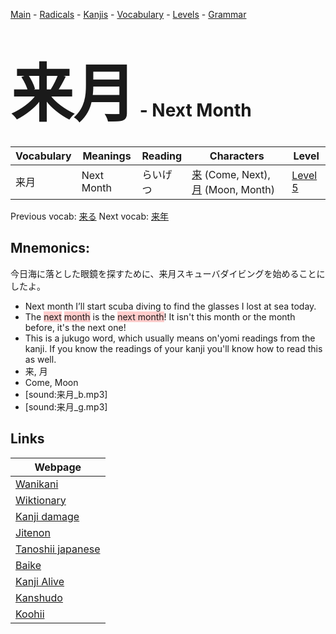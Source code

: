 <style> bigfont {font-size: 100px}</style>
[Main](../README.md) -
[Radicals](../radicals.md) -
[Kanjis](../kanjis.md) -
[Vocabulary](../vocabulary.md) -
[Levels](../levels.md) -
[Grammar](../grammar.md)
# <bigfont> 来月</bigfont> - Next Month 

| Vocabulary | Meanings | Reading | Characters | Level |
| --- | --- | --- | --- | --- |
| 来月 | Next Month | らいげつ |  [来](../kanjis/来.md) (Come, Next), [月](../kanjis/月.md) (Moon, Month) | [Level 5](../levels/wk_level5.md) |

Previous vocab: [来る](来る.md) Next vocab: [来年](来年.md) 

## Mnemonics:
今日海に落とした眼鏡を探すために、来月スキューバダイビングを始めることにしたよ。
* Next month I’ll start scuba diving to find the glasses I lost at sea today.
* The <span style="background-color:#ffcccb"> next</span> <span style="background-color:#ffcccb"> month</span> is the <span style="background-color:#ffcccb"> next month</span>! It isn't this month or the month before, it's the next one!
* This is a jukugo word, which usually means on'yomi readings from the kanji. If you know the readings of your kanji you'll know how to read this as well.
* 来, 月
* Come, Moon
* [sound:来月_b.mp3]
* [sound:来月_g.mp3]


## Links 

| Webpage |
| --- |
| [Wanikani          ](https://www.wanikani.com/kanji/来月) |
| [Wiktionary        ](https://en.wiktionary.org/wiki/来月) |
| [Kanji damage      ](http://www.kanjidamage.com/kanji/search?utf8=✓&q=来月) |
| [Jitenon           ](https://jitenon.com/kanji/来月) |
| [Tanoshii japanese ](https://www.tanoshiijapanese.com/dictionary/kanji.cfm?k=来月) |
| [Baike             ](https://baike.baidu.com/item/来月) |
| [Kanji Alive       ](https://app.kanjialive.com/来月) |
| [Kanshudo          ](https://www.kanshudo.com/searchmn?q=来月) |
| [Koohii            ](https://kanji.koohii.com/study/kanji/来月) |
